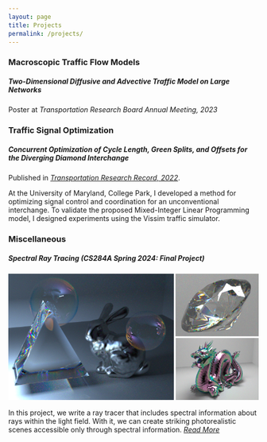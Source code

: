 ```yaml
---
layout: page
title: Projects
permalink: /projects/
---
```

### Macroscopic Traffic Flow Models

#####  Two-Dimensional Diffusive and Advective Traffic Model on Large Networks

Poster at *Transportation Research Board Annual Meeting, 2023*

### Traffic Signal Optimization

##### Concurrent Optimization of Cycle Length, Green Splits, and Offsets for the Diverging Diamond Interchange

Published in [*Transportation Research Record, 2022*](https://journals.sagepub.com/doi/abs/10.1177/03611981221096664).

At the University of Maryland, College Park, I developed a method for optimizing signal control and coordination for an unconventional interchange. To validate the proposed Mixed-Integer Linear Programming model, I designed experiments using the Vissim traffic simulator.

### Miscellaneous

##### Spectral Ray Tracing (CS284A Spring 2024: Final Project)

![Renders](/assets/spectral/images/final_renders.png)

In this project, we write a ray tracer that includes spectral information about rays within the light field. With it, we can create striking photorealistic scenes accessible only through spectral information. [*Read More*](/spectral/)
